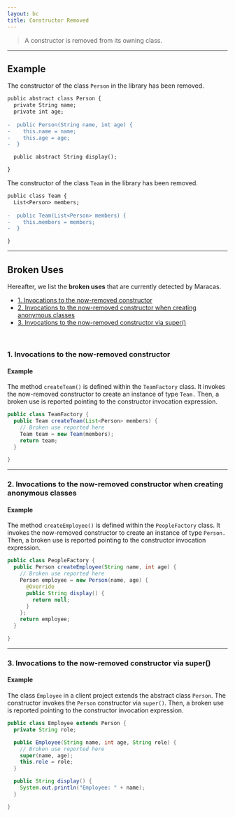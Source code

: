 ```yaml
---
layout: bc
title: Constructor Removed
---
```


> A constructor is removed from its owning class.

---

## Example
The constructor of the class `Person` in the library has been removed.

```diff
public abstract class Person {
  private String name;
  private int age;
  
-  public Person(String name, int age) {
-    this.name = name;
-    this.age = age;
-  }

  public abstract String display();

}
```

The constructor of the class `Team` in the library has been removed.

```diff
public class Team {
  List<Person> members;
  
-  public Team(List<Person> members) {
-    this.members = members;
-  }

}
```

---

## Broken Uses
Hereafter, we list the **broken uses** that are currently detected by Maracas.

- [1. Invocations to the now-removed constructor](#case-1)
- [2. Invocations to the now-removed constructor when creating anonymous classes](#case-2)
- [3. Invocations to the now-removed constructor via super()](#case-3)

<br>

### 1. Invocations to the now-removed constructor <a name="case-1"></a>
#### Example
The method `createTeam()` is defined within the `TeamFactory` class.
It invokes the now-removed constructor to create an instance of type `Team.`
Then, a broken use is reported pointing to the constructor invocation expression.

```java
public class TeamFactory {
  public Team createTeam(List<Person> members) {
    // Broken use reported here
    Team team = new Team(members);
    return team;
  }

}
```

---

### 2. Invocations to the now-removed constructor when creating anonymous classes <a name="case-2"></a>
#### Example
The method `createEmployee()` is defined within the `PeopleFactory` class.
It invokes the now-removed constructor to create an instance of type `Person.`
Then, a broken use is reported pointing to the constructor invocation expression.

```java
public class PeopleFactory {
  public Person createEmployee(String name, int age) {
    // Broken use reported here
    Person employee = new Person(name, age) {
      @Override
      public String display() {
        return null;
      }
    };
    return employee;
  }

}
```

---

### 3. Invocations to the now-removed constructor via super() <a name="case-3"></a>
#### Example
The class `Employee` in a client project extends the abstract class `Person`.
The constructor invokes the `Person` constructor via `super()`.
Then, a broken use is reported pointing to the constructor invocation expression.

```java
public class Employee extends Person {
  private String role;

  public Employee(String name, int age, String role) {
    // Broken use reported here
    super(name, age);
    this.role = role;
  }

  public String display() {
    System.out.println("Employee: " + name);
  }

}
```
